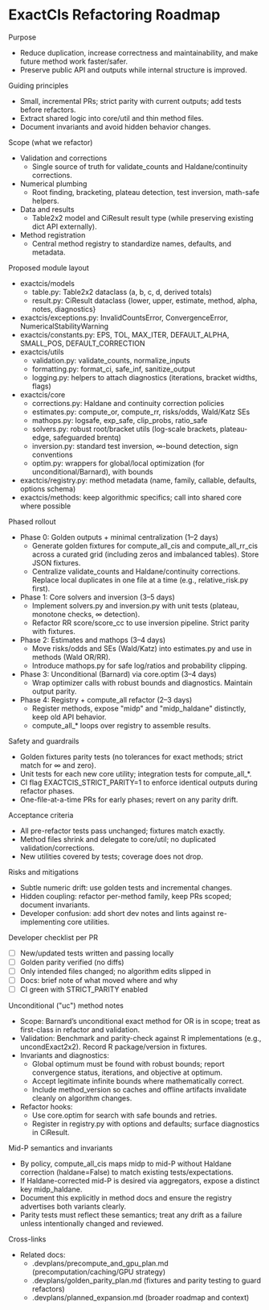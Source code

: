 # ExactCIs Refactoring Roadmap

Purpose
- Reduce duplication, increase correctness and maintainability, and make future method work faster/safer.
- Preserve public API and outputs while internal structure is improved.

Guiding principles
- Small, incremental PRs; strict parity with current outputs; add tests before refactors.
- Extract shared logic into core/util and thin method files.
- Document invariants and avoid hidden behavior changes.

Scope (what we refactor)
- Validation and corrections
  - Single source of truth for validate_counts and Haldane/continuity corrections.
- Numerical plumbing
  - Root finding, bracketing, plateau detection, test inversion, math-safe helpers.
- Data and results
  - Table2x2 model and CiResult result type (while preserving existing dict API externally).
- Method registration
  - Central method registry to standardize names, defaults, and metadata.

Proposed module layout
- exactcis/models
  - table.py: Table2x2 dataclass (a, b, c, d, derived totals)
  - result.py: CiResult dataclass {lower, upper, estimate, method, alpha, notes, diagnostics}
- exactcis/exceptions.py: InvalidCountsError, ConvergenceError, NumericalStabilityWarning
- exactcis/constants.py: EPS, TOL, MAX_ITER, DEFAULT_ALPHA, SMALL_POS, DEFAULT_CORRECTION
- exactcis/utils
  - validation.py: validate_counts, normalize_inputs
  - formatting.py: format_ci, safe_inf, sanitize_output
  - logging.py: helpers to attach diagnostics (iterations, bracket widths, flags)
- exactcis/core
  - corrections.py: Haldane and continuity correction policies
  - estimates.py: compute_or, compute_rr, risks/odds, Wald/Katz SEs
  - mathops.py: logsafe, exp_safe, clip_probs, ratio_safe
  - solvers.py: robust root/bracket utils (log-scale brackets, plateau-edge, safeguarded brentq)
  - inversion.py: standard test inversion, ∞-bound detection, sign conventions
  - optim.py: wrappers for global/local optimization (for unconditional/Barnard), with bounds
- exactcis/registry.py: method metadata (name, family, callable, defaults, options schema)
- exactcis/methods: keep algorithmic specifics; call into shared core where possible

Phased rollout
- Phase 0: Golden outputs + minimal centralization (1–2 days)
  - Generate golden fixtures for compute_all_cis and compute_all_rr_cis across a curated grid (including zeros and imbalanced tables). Store JSON fixtures.
  - Centralize validate_counts and Haldane/continuity corrections. Replace local duplicates in one file at a time (e.g., relative_risk.py first).
- Phase 1: Core solvers and inversion (3–5 days)
  - Implement solvers.py and inversion.py with unit tests (plateau, monotone checks, ∞ detection).
  - Refactor RR score/score_cc to use inversion pipeline. Strict parity with fixtures.
- Phase 2: Estimates and mathops (3–4 days)
  - Move risks/odds and SEs (Wald/Katz) into estimates.py and use in methods (Wald OR/RR).
  - Introduce mathops.py for safe log/ratios and probability clipping.
- Phase 3: Unconditional (Barnard) via core.optim (3–4 days)
  - Wrap optimizer calls with robust bounds and diagnostics. Maintain output parity.
- Phase 4: Registry + compute_all refactor (2–3 days)
  - Register methods, expose "midp" and "midp_haldane" distinctly, keep old API behavior.
  - compute_all_* loops over registry to assemble results.

Safety and guardrails
- Golden fixtures parity tests (no tolerances for exact methods; strict match for ∞ and zero).
- Unit tests for each new core utility; integration tests for compute_all_*.
- CI flag EXACTCIS_STRICT_PARITY=1 to enforce identical outputs during refactor phases.
- One-file-at-a-time PRs for early phases; revert on any parity drift.

Acceptance criteria
- All pre-refactor tests pass unchanged; fixtures match exactly.
- Method files shrink and delegate to core/util; no duplicated validation/corrections.
- New utilities covered by tests; coverage does not drop.

Risks and mitigations
- Subtle numeric drift: use golden tests and incremental changes.
- Hidden coupling: refactor per-method family, keep PRs scoped; document invariants.
- Developer confusion: add short dev notes and lints against re-implementing core utilities.

Developer checklist per PR
- [ ] New/updated tests written and passing locally
- [ ] Golden parity verified (no diffs)
- [ ] Only intended files changed; no algorithm edits slipped in
- [ ] Docs: brief note of what moved where and why
- [ ] CI green with STRICT_PARITY enabled

Unconditional ("uc") method notes
- Scope: Barnard’s unconditional exact method for OR is in scope; treat as first-class in refactor and validation.
- Validation: Benchmark and parity-check against R implementations (e.g., uncondExact2x2). Record R package/version in fixtures.
- Invariants and diagnostics:
  - Global optimum must be found with robust bounds; report convergence status, iterations, and objective at optimum.
  - Accept legitimate infinite bounds where mathematically correct.
  - Include method_version so caches and offline artifacts invalidate cleanly on algorithm changes.
- Refactor hooks:
  - Use core.optim for search with safe bounds and retries.
  - Register in registry.py with options and defaults; surface diagnostics in CiResult.

Mid-P semantics and invariants
- By policy, compute_all_cis maps midp to mid-P without Haldane correction (haldane=False) to match existing tests/expectations.
- If Haldane-corrected mid-P is desired via aggregators, expose a distinct key midp_haldane.
- Document this explicitly in method docs and ensure the registry advertises both variants clearly.
- Parity tests must reflect these semantics; treat any drift as a failure unless intentionally changed and reviewed.

Cross-links
- Related docs:
  - .devplans/precompute_and_gpu_plan.md (precomputation/caching/GPU strategy)
  - .devplans/golden_parity_plan.md (fixtures and parity testing to guard refactors)
  - .devplans/planned_expansion.md (broader roadmap and context)
